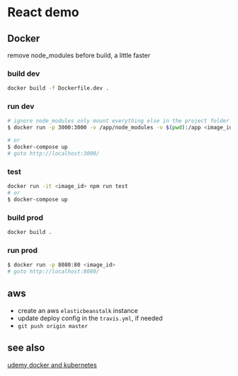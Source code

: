 # React demo

## Docker

remove node_modules before build, a little faster

### build dev

```bash
docker build -f Dockerfile.dev .
```

### run dev

```bash
# ignore node_modules only mount everything else in the project folder $(pwd) to /app in the container
$ docker run -p 3000:3000 -v /app/node_modules -v $(pwd):/app <image_id>

# or
$ docker-compose up
# goto http://localhost:3000/
```

### test

```bash
docker run -it <image_id> npm run test
# or
$ docker-compose up
```

### build prod

```bash
docker build .
```

### run prod

```bash
$ docker run -p 8080:80 <image_id>
# goto http://localhost:8080/
```

## aws

* create an aws `elasticbeanstalk` instance
* update deploy config in the `travis.yml`, if needed
* `git push origin master`

## see also

[udemy docker and kubernetes](https://www.udemy.com/docker-and-kubernetes-the-complete-guide/learn/v4/content)